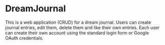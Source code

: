 # DreamJournal

This is a web application (CRUD) for a dream journal. Users can create journal entries, edit them, delete them and like their own entries.
Each user can create their own account using the standard login form or Google OAuth credentials. 